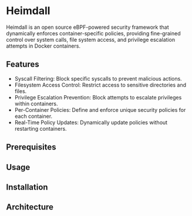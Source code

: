 # Heimdall

Heimdall is an open source eBPF-powered security framework that dynamically enforces container-specific policies, providing fine-grained control over system calls, file system access, and privilege escalation attempts in Docker containers.

## Features
 - Syscall Filtering: Block specific syscalls to prevent malicious actions.
 - Filesystem Access Control: Restrict access to sensitive directories and files.
 - Privilege Escalation Prevention: Block attempts to escalate privileges within containers.
 - Per-Container Policies: Define and enforce unique security policies for each container.
 - Real-Time Policy Updates: Dynamically update policies without restarting containers.

## Prerequisites

## Usage

## Installation

## Architecture

